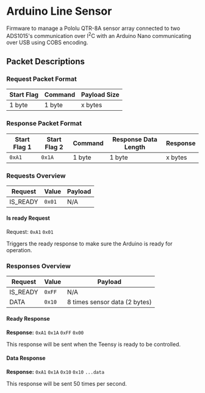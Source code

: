 # Arduino Line Sensor
Firmware to manage a Pololu QTR-8A sensor array connected to two ADS1015's communication over I<sup>2</sup>C with an Arduino Nano communicating over USB using COBS encoding.

## Packet Descriptions

### Request Packet Format

| Start Flag | Command | Payload Size |
|------------|---------|--------------|
| 1 byte     | 1 byte  | x bytes      |

### Response Packet Format

| Start Flag 1 | Start Flag 2 | Command | Response Data Length | Response |
|--------------|--------------|---------|----------------------|----------|
| `0xA1`       | `0x1A`       | 1 byte  | 1 byte               | x bytes  |

### Requests Overview

| Request  | Value  | Payload |
|----------|--------|---------|
| IS_READY | `0x01` | N/A     |

#### Is ready Request
Request: `0xA1` `0x01`

Triggers the ready response to make sure the Arduino is ready for operation.

### Responses Overview

| Request  | Value  | Payload                       |
|----------|--------|-------------------------------|
| IS_READY | `0xFF` | N/A                           |
| DATA     | `0x10` | 8 times sensor data (2 bytes) |

#### Ready Response
**Response:** `0xA1` `0x1A` `0xFF` `0x00`

This response will be sent when the Teensy is ready to be controlled.

#### Data Response
**Response:** `0xA1` `0x1A` `0x10` `0x10` `...data`

This response will be sent 50 times per second.
